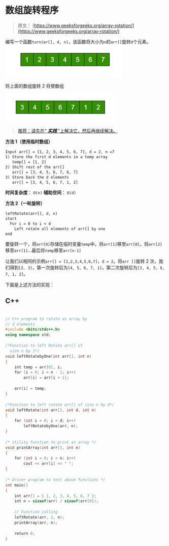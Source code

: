 # 数组旋转程序

> 原文： [https://www.geeksforgeeks.org/array-rotation/](https://www.geeksforgeeks.org/array-rotation/)

编写一个函数`turn(ar[], d, n)`，该函数将大小为`n`的`arr[]`旋转`d`个元素。
![Array](img/2977f0e946a3bb34a3b4fd46d9b0fc5e.png "Array")

将上面的数组旋转 2 将使数组

![ArrayRotation1](img/bc7352a2ba78ed382cec52dde78d1e6f.png "ArrayRotation1")

> [推荐：请先在“ ***实践*** ”上解决它，然后再继续解决。](https://practice.geeksforgeeks.org/problems/rotate-array-by-n-elements/0)

**方法 1（使用临时数组）**

```
Input arr[] = [1, 2, 3, 4, 5, 6, 7], d = 2, n =7
1) Store the first d elements in a temp array
   temp[] = [1, 2]
2) Shift rest of the arr[]
   arr[] = [3, 4, 5, 6, 7, 6, 7]
3) Store back the d elements
   arr[] = [3, 4, 5, 6, 7, 1, 2]
```

**时间复杂度**： `O(n)`
**辅助空间**： `O(d)`

**方法 2（一轮旋转）**

```
leftRotate(arr[], d, n)
start
  For i = 0 to i < d
    Left rotate all elements of arr[] by one
end
```

要旋转一个，将`arr[0]`存储在临时变量`temp`中，将`arr[1]`移至`arr[0]`，将`arr[2]`移至`arr[1]`…最后将`temp`移至`arr[n-1]`

让我们以相同的示例`arr[] = [1,2,3,4,5,6,7]`，`d = 2`。将`arr []`旋转 2 次，我们得到`[2, 3]`，第一次旋转后为`[4, 5, 6, 7, 1]`，第二次旋转后为`[3, 4, 5, 6, 7, 1, 2]`。

下面是上述方法的实现：

## C++ 

```cpp

// C++ program to rotate an array by 
// d elements 
#include <bits/stdc++.h> 
using namespace std; 

/*Function to left Rotate arr[] of  
  size n by 1*/
void leftRotatebyOne(int arr[], int n) 
{ 
    int temp = arr[0], i; 
    for (i = 0; i < n - 1; i++) 
        arr[i] = arr[i + 1]; 

    arr[i] = temp; 
} 

/*Function to left rotate arr[] of size n by d*/
void leftRotate(int arr[], int d, int n) 
{ 
    for (int i = 0; i < d; i++) 
        leftRotatebyOne(arr, n); 
} 

/* utility function to print an array */
void printArray(int arr[], int n) 
{ 
    for (int i = 0; i < n; i++) 
        cout << arr[i] << " "; 
} 

/* Driver program to test above functions */
int main() 
{ 
    int arr[] = { 1, 2, 3, 4, 5, 6, 7 }; 
    int n = sizeof(arr) / sizeof(arr[0]); 

    // Function calling 
    leftRotate(arr, 2, n); 
    printArray(arr, n); 

    return 0; 
} 

```
